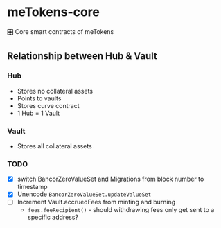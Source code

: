 # meTokens-core
🎛  Core smart contracts of meTokens


## Relationship between Hub & Vault
### Hub
* Stores no collateral assets
* Points to vaults
* Stores curve contract
* 1 Hub = 1 Vault

### Vault
* Stores all collateral assets


### TODO
* [x] switch BancorZeroValueSet and Migrations from block number to timestamp
* [x] Unencode `BancorZeroValueSet.updateValueSet`
* [ ] Increment Vault.accruedFees from minting and burning
    * `fees.feeRecipient()` - should withdrawing fees only get sent to a specific address?